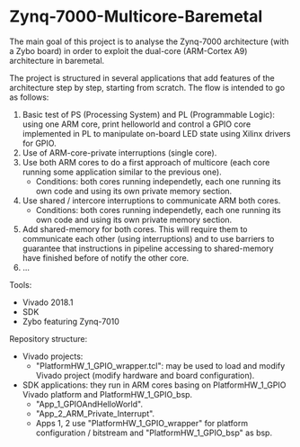 # Zynq-7000-Multicore-Baremetal

The main goal of this project is to analyse the Zynq-7000 architecture (with a Zybo board) in order to exploit the dual-core (ARM-Cortex A9) architecture in baremetal.

The project is structured in several applications that add features of the architecture step by step, starting from scratch. The flow is intended to go as follows:
  1) Basic test of PS (Processing System) and PL (Programmable Logic): using one ARM core, print helloworld and control a GPIO core implemented in PL to manipulate on-board LED state using Xilinx drivers for GPIO.
  2) Use of ARM-core-private interruptions (single core).
  3) Use both ARM cores to do a first approach of multicore (each core running some application similar to the previous one).
      - Conditions: both cores running independetly, each one running its own code and using its own private memory section.
  4) Use shared / intercore interruptions to communicate ARM both cores.
      - Conditions: both cores running independetly, each one running its own code and using its own private memory section.
  5) Add shared-memory for both cores. This will require them to communicate each other (using interruptions) and to use barriers to guarantee that instructions in pipeline accessing to shared-memory have finished before of notify the other core.
  6) ...
  
Tools:
  - Vivado 2018.1
  - SDK
  - Zybo featuring Zynq-7010

Repository structure:
  - Vivado projects:
    - "PlatformHW_1_GPIO_wrapper.tcl": may be used to load and modify Vivado project (modify hardware and board configuration).
  - SDK applications: they run in ARM cores basing on PlatformHW_1_GPIO Vivado platform and PlatformHW_1_GPIO_bsp.
    - "App_1_GPIOAndHelloWorld".
    - "App_2_ARM_Private_Interrupt".
    - Apps 1, 2 use "PlatformHW_1_GPIO_wrapper" for platform configuration / bitstream and "PlatformHW_1_GPIO_bsp" as bsp.
